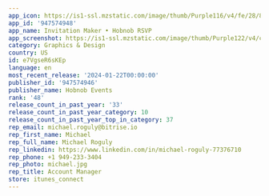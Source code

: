 ```yaml
---
app_icon: https://is1-ssl.mzstatic.com/image/thumb/Purple116/v4/fe/28/8c/fe288cea-cba8-a1c7-e17b-8709e4d17094/AppIcon-0-0-1x_U007emarketing-0-7-0-P3-85-220.png/1024x1024bb.png
app_id: '947574948'
app_name: Invitation Maker • Hobnob RSVP
app_screenshot: https://is1-ssl.mzstatic.com/image/thumb/Purple122/v4/ce/fe/8d/cefe8d47-e251-227a-ad4b-b93b54ee2d43/2bda7abf-bf8a-41bb-9756-611f3917fafa_app_store_screenshot_1.jpg/1242x2688bb.png
category: Graphics & Design
country: US
id: e7VgseR6sKEp
language: en
most_recent_release: '2024-01-22T00:00:00'
publisher_id: '947574946'
publisher_name: Hobnob Events
rank: '48'
release_count_in_past_year: '33'
release_count_in_past_year_category: 10
release_count_in_past_year_top_in_category: 37
rep_email: michael.roguly@bitrise.io
rep_first_name: Michael
rep_full_name: Michael Roguly
rep_linkedin: https://www.linkedin.com/in/michael-roguly-77376710
rep_phone: +1 949-233-3404
rep_photo: michael.jpg
rep_title: Account Manager
store: itunes_connect
---
```

